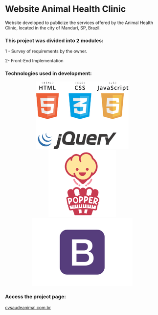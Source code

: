 # Website Animal Health Clinic
 Website developed to publicize the services offered by the Animal Health Clinic, located in the city of Mandurí, SP, Brazil.

### This project was divided into 2 modules:

1 - Survey of requirements by the owner.

2- Front-End Implementation

### Technologies used in development:
<div align="center">
<img src="https://github.com/viniciuskurt/WebSite-cvsaudeanimal/blob/main/imgs/png/logo-html-css-js-jquery.png" height="220px" />  

<img src="https://github.com/viniciuskurt/WebSite-cvsaudeanimal/blob/main/imgs/svg/logo-popper.svg" height="220px" />

<img src="https://github.com/viniciuskurt/WebSite-cvsaudeanimal/blob/main/imgs/png/logo-bootstrap.png" height="220px" />
</div>


### Access the project page: 
<p><a href="http://cvsaudeanimal.com.br" target="blank"> cvsaudeanimal.com.br </a></p>

